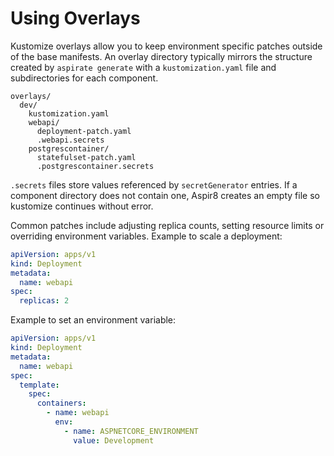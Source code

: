# Using Overlays

Kustomize overlays allow you to keep environment specific patches outside of the base manifests.
An overlay directory typically mirrors the structure created by `aspirate generate` with a `kustomization.yaml` file and subdirectories for each component.

```
overlays/
  dev/
    kustomization.yaml
    webapi/
      deployment-patch.yaml
      .webapi.secrets
    postgrescontainer/
      statefulset-patch.yaml
      .postgrescontainer.secrets
```

`.secrets` files store values referenced by `secretGenerator` entries. If a component directory does not contain one, Aspir8 creates an empty file so kustomize continues without error.

Common patches include adjusting replica counts, setting resource limits or overriding environment variables. Example to scale a deployment:

```yaml
apiVersion: apps/v1
kind: Deployment
metadata:
  name: webapi
spec:
  replicas: 2
```

Example to set an environment variable:

```yaml
apiVersion: apps/v1
kind: Deployment
metadata:
  name: webapi
spec:
  template:
    spec:
      containers:
        - name: webapi
          env:
            - name: ASPNETCORE_ENVIRONMENT
              value: Development
```
